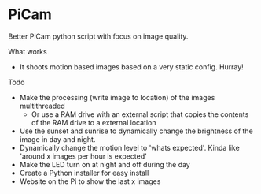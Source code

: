 # PiCam
Better PiCam python script with focus on image quality.

What works
- It shoots motion based images based on a very static config. Hurray!

Todo
- Make the processing (write image to location) of the images multithreaded
  - Or use a RAM drive with an external script that copies the contents of the RAM drive to a external location
- Use the sunset and sunrise to dynamically change the brightness of the image in day and night.
- Dynamically change the motion level to 'whats expected'. Kinda like 'around x images per hour is expected'
- Make the LED turn on at night and off during the day
- Create a Python installer for easy install
- Website on the Pi to show the last x images

